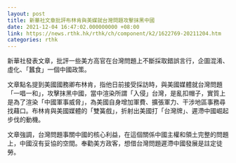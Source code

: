 ```yaml
---
layout: post
title: 新華社文章批評布林肯與美媒就台灣問題攻擊抹黑中國
date: 2021-12-04 16:47:02.000000000 +08:00
link: https://news.rthk.hk/rthk/ch/component/k2/1622769-20211204.htm
categories: rthk
---
```


新華社發表文章，批評一些美方高官在台灣問題上不斷採取錯誤言行，企圖混淆、虛化、「蠶食」一個中國政策。

文章點名提到美國國務卿布林肯，指他日前接受採訪時，與美國媒體就台灣問題「一唱一和」，攻擊抹黑中國，當中渲染所謂「入侵」台灣，是亂扣帽子，實質上是為了渲染「中國軍事威脅」，為美國自身增加軍費、擴張軍力、干涉地區事務尋找藉口。布林肯與美國媒體的「雙簧戲」，折射出美國打「台灣牌」、遲滯中國崛起步伐的動機。

文章強調，台灣問題事關中國的核心利益，在這個關係中國主權和領土完整的問題上，中國沒有妥協的空間。奉勸美方政客，想借台灣問題遲滯中國發展是註定徒勞。
